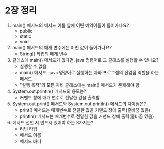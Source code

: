 # 2장 정리

1. main() 메서드의 메서드 이름 앞에 어떤 예약어들이 들어가나요?
    - public
    - static
    - void
2. main() 메서드의 매개 변수에는 어떤 값이 들어가나요?
    - String[] 타입의 매개 변수
3. 클래스에 main() 메서드가 없다면, java 명령어로 그 클래스를 실행할 수 있나요?
    - 실행할 수 없음
    - main() 메서드: `java` 명령어로 실행하는 자바 프로그램의 진입점 역할을 하는 메서드
    - "실행 목적"의 모든 자바 클래스에는 main() 메서드가 존재해야 함
4. System.out.println() 메서드의 용도는?
    - 커맨드 창에 매개 변수로 전달한 값을 출력함
5. System.out.print() 메서드와 System.out.println() 메서드의 차이점은?
    - print() 메서드는 매개변수로 전달한 값을 커맨드 창에 출력(줄바꿈 없음)
    - println() 메서드는 매개변수로 전달한 값을 커맨드 창에 출력(줄바꿈 있음)
6. 메서드 선언 시 반드시 있어야 하는 3가지는?
    - 리턴 타입
    - 메서드 이름
    - 메서드 바디